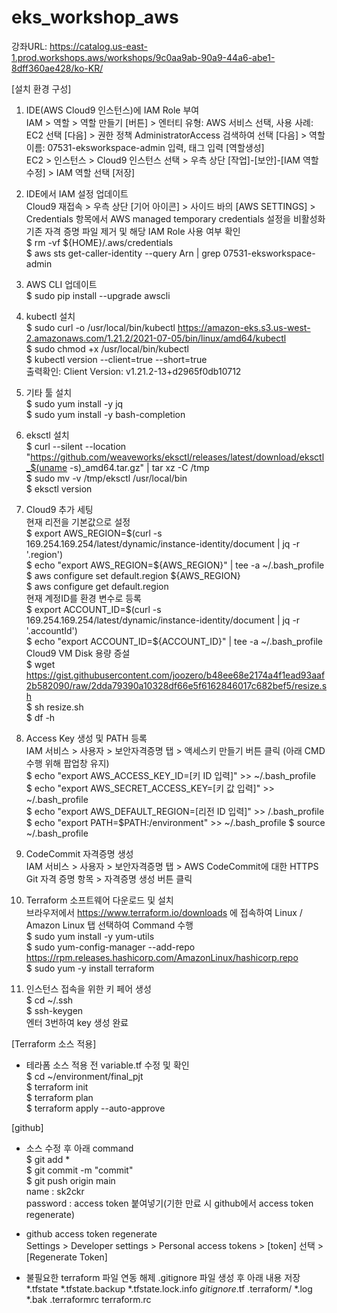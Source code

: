 # eks_workshop_aws

강좌URL: https://catalog.us-east-1.prod.workshops.aws/workshops/9c0aa9ab-90a9-44a6-abe1-8dff360ae428/ko-KR/

[설치 환경 구성]
1. IDE(AWS Cloud9 인스턴스)에 IAM Role 부여  
IAM > 역할 > 역할 만들기 [버튼] > 엔터티 유형: AWS 서비스 선택, 사용 사례: EC2 선택 [다음] > 권한 정책 AdministratorAccess 검색하여 선택 [다음] > 역할이름: 07531-eksworkspace-admin 입력, 태그 입력 [역할생성]  
EC2 > 인스턴스 > Cloud9 인스턴스 선택 > 우측 상단 [작업]-[보안]-[IAM 역할수정] > IAM 역할 선택 [저장]  

2. IDE에서 IAM 설정 업데이트  
Cloud9 재접속 > 우측 상단 [기어 아이콘] > 사이드 바의 [AWS SETTINGS] > Credentials 항목에서 AWS managed temporary credentials 설정을 비활성화  
기존 자격 증명 파일 제거 및 해당 IAM Role 사용 여부 확인  
$ rm -vf ${HOME}/.aws/credentials  
$ aws sts get-caller-identity --query Arn | grep 07531-eksworkspace-admin  

3. AWS CLI 업데이트  
$ sudo pip install --upgrade awscli  

4. kubectl 설치  
$ sudo curl -o /usr/local/bin/kubectl https://amazon-eks.s3.us-west-2.amazonaws.com/1.21.2/2021-07-05/bin/linux/amd64/kubectl  
$ sudo chmod +x /usr/local/bin/kubectl  
$ kubectl version --client=true --short=true  
출력확인: Client Version: v1.21.2-13+d2965f0db10712  

5. 기타 툴 설치  
$ sudo yum install -y jq  
$ sudo yum install -y bash-completion  

6. eksctl 설치  
$ curl --silent --location "https://github.com/weaveworks/eksctl/releases/latest/download/eksctl_$(uname -s)_amd64.tar.gz" | tar xz -C /tmp  
$ sudo mv -v /tmp/eksctl /usr/local/bin  
$ eksctl version  

7. Cloud9 추가 세팅  
현재 리전을 기본값으로 설정  
$ export AWS_REGION=$(curl -s 169.254.169.254/latest/dynamic/instance-identity/document | jq -r '.region')  
$ echo "export AWS_REGION=${AWS_REGION}" | tee -a ~/.bash_profile  
$ aws configure set default.region ${AWS_REGION}  
$ aws configure get default.region  
현재 계정ID를 환경 변수로 등록  
$ export ACCOUNT_ID=$(curl -s 169.254.169.254/latest/dynamic/instance-identity/document | jq -r '.accountId')  
$ echo "export ACCOUNT_ID=${ACCOUNT_ID}" | tee -a ~/.bash_profile  
Cloud9 VM Disk 용량 증설  
$ wget https://gist.githubusercontent.com/joozero/b48ee68e2174a4f1ead93aaf2b582090/raw/2dda79390a10328df66e5f6162846017c682bef5/resize.sh  
$ sh resize.sh  
$ df -h  

8. Access Key 생성 및 PATH 등록  
IAM 서비스 > 사용자 > 보안자격증명 탭 > 액세스키 만들기 버튼 클릭 (아래 CMD 수행 위해 팝업창 유지)  
$ echo "export AWS_ACCESS_KEY_ID=[키 ID 입력]" >> ~/.bash_profile  
$ echo "export AWS_SECRET_ACCESS_KEY=[키 값 입력]" >> ~/.bash_profile  
$ echo "export AWS_DEFAULT_REGION=[리전 ID 입력]" >> /.bash_profile  
$ echo "export PATH=$PATH:/environment" >> ~/.bash_profile $ source ~/.bash_profile  

9. CodeCommit 자격증명 생성  
IAM 서비스 > 사용자 > 보안자격증명 탭 > AWS CodeCommit에 대한 HTTPS Git 자격 증명 항목 > 자격증명 생성 버튼 클릭  

10. Terraform 소프트웨어 다운로드 및 설치  
브라우저에서 https://www.terraform.io/downloads 에 접속하여 Linux / Amazon Linux 탭 선택하여 Command 수행  
$ sudo yum install -y yum-utils  
$ sudo yum-config-manager --add-repo https://rpm.releases.hashicorp.com/AmazonLinux/hashicorp.repo  
$ sudo yum -y install terraform  

11. 인스턴스 접속을 위한 키 페어 생성  
$ cd ~/.ssh  
$ ssh-keygen  
엔터 3번하여 key 생성 완료  

[Terraform 소스 적용]  
- 테라폼 소스 적용 전 variable.tf 수정 및 확인   
$ cd ~/environment/final_pjt  
$ terraform init  
$ terraform plan  
$ terraform apply --auto-approve  

[github]
- 소스 수정 후 아래 command  
$ git add *  
$ git commit -m "commit"  
$ git push origin main  
name : sk2ckr  
password : access token 붙여넣기(기한 만료 시 github에서 access token regenerate)  

- github access token regenerate  
Settings > Developer settings > Personal access tokens > [token] 선택 > [Regenerate Token]  

- 불필요한 terraform 파일 연동 해제
.gitignore 파일 생성 후 아래 내용 저장
*.tfstate
*.tfstate.backup
*.tfstate.lock.info
*gitignore*.tf
.terraform/
*.log
*.bak
.terraformrc
terraform.rc